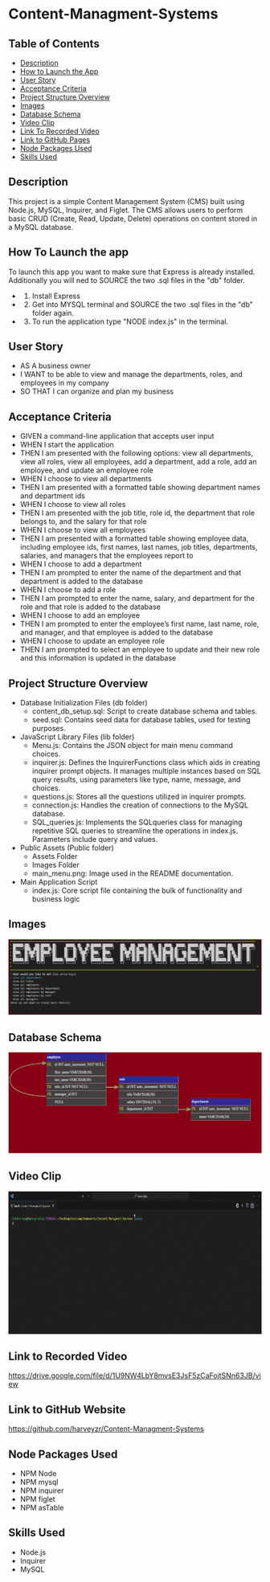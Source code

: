 # Content-Managment-Systems

## Table of Contents

 - [Description](#description)
 - [How to Launch the App](#how-to-launch-the-app)
 - [User Story](#user-story)
 - [Acceptance Criteria](#acceptance-criteria)
 - [Project Structure Overview](#project-structure-overview)
 - [Images](#images)
 - [Database Schema](#database-schema)
 - [Video Clip](#video-clip)
 - [Link To Recorded Video](#link-to-recorded-video)
 - [Link to GitHub Pages](#link-to-github-website)
 - [Node Packages Used](#node-packages-used)
 - [Skills Used](#skills-used)

 ## Description
This project is a simple Content Management System (CMS) built using Node.js, MySQL, Inquirer, and Figlet. The CMS allows users to perform basic CRUD (Create, Read, Update, Delete) operations on content stored in a MySQL database.

## How To Launch the app
To launch this app you want to make sure that Express is already installed. Additionally you will ned to SOURCE the two .sql files in the "db" folder.
- 1. Install Express
- 2. Get into MYSQL terminal and SOURCE the two .sql files in the "db" folder again.
- 3. To run the application type "NODE index.js" in the terminal. 

 ## User Story
- AS A business owner
- I WANT to be able to view and manage the departments, roles, and employees in my company
- SO THAT I can organize and plan my business 

 ## Acceptance Criteria
- GIVEN a command-line application that accepts user input
- WHEN I start the application
- THEN I am presented with the following options: view all departments, view all roles, view all employees, add a department, add a role, add an employee, and       update an employee role
- WHEN I choose to view all departments
- THEN I am presented with a formatted table showing department names and department ids
- WHEN I choose to view all roles
- THEN I am presented with the job title, role id, the department that role belongs to, and the salary for that role
- WHEN I choose to view all employees
- THEN I am presented with a formatted table showing employee data, including employee ids, first names, last names, job titles, departments, salaries, and managers that the employees report to
- WHEN I choose to add a department
- THEN I am prompted to enter the name of the department and that department is added to the database
- WHEN I choose to add a role
- THEN I am prompted to enter the name, salary, and department for the role and that role is added to the database
- WHEN I choose to add an employee
- THEN I am prompted to enter the employee’s first name, last name, role, and manager, and that employee is added to the database
- WHEN I choose to update an employee role
- THEN I am prompted to select an employee to update and their new role and this information is updated in the database

 ## Project Structure Overview
* Database Initialization Files (db folder)
    - content_db_setup.sql: Script to create database schema and tables.
    - seed.sql: Contains seed data for database tables, used for testing purposes.
* JavaScript Library Files (lib folder)
    - Menu.js: Contains the JSON object for main menu command choices.
    - inquirer.js: Defines the InquirerFunctions class which aids in creating inquirer prompt objects. It manages multiple instances based on SQL query   results, using parameters like type, name, message, and choices.
    - questions.js: Stores all the questions utilized in inquirer prompts.
    - connection.js: Handles the creation of connections to the MySQL database.
    - SQL_queries.js: Implements the SQLqueries class for managing repetitive SQL queries to streamline the operations in index.js. Parameters include query and values.
* Public Assets (Public folder)
    - Assets Folder
    - Images Folder
    - main_menu.png: Image used in the README documentation.
* Main Application Script
	- index.js: Core script file containing the bulk of functionality and business logic


 ## Images
![Website Preview](./public/Assets/images/Main%20Menu%20Screenshot.png)

 ## Database Schema
 ![Website Preview](./public/Assets/images/schema.png)
 
 ## Video Clip
 ![Website Preview](./public/Assets/Content%20Managment%20System.gif)
 
 ## Link to Recorded Video
https://drive.google.com/file/d/1U9NW4LbY8mvsE3JsF5zCaFojtSNn63JB/view
 
 ## Link to GitHub Website
 https://github.com/harveyzr/Content-Managment-Systems

 ## Node Packages Used
* NPM Node
* NPM mysql
* NPM inquirer
* NPM figlet
* NPM asTable

 ## Skills Used
- Node.js
- Inquirer
- MySQL

